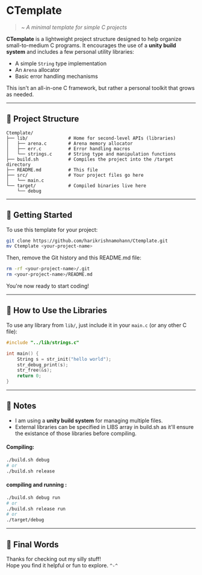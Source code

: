 # CTemplate  
> _~ A minimal template for simple C projects_

**CTemplate** is a lightweight project structure designed to help organize small-to-medium C programs. It encourages the use of a **unity build system** and includes a few personal utility libraries:

- A simple `String` type implementation  
- An `Arena` allocator  
- Basic error handling mechanisms

This isn't an all-in-one C framework, but rather a personal toolkit that grows as needed.

---

## 📁 Project Structure

```
Ctemplate/
├── lib/               # Home for second-level APIs (libraries)
│   ├── arena.c        # Arena memory allocator
│   ├── err.c          # Error handling macros
│   └── strings.c      # String type and manipulation functions
├── build.sh           # Compiles the project into the /target directory
├── README.md          # This file
├── src/               # Your project files go here
│   └── main.c
└── target/            # Compiled binaries live here
    └── debug
```

---

## 🚀 Getting Started

To use this template for your project:

```bash
git clone https://github.com/harikrishnamohann/Ctemplate.git
mv Ctemplate <your-project-name>
```

Then, remove the Git history and this README.md file:

```bash
rm -rf <your-project-name>/.git
rm <your-project-name>/README.md
```

You're now ready to start coding!

---

## 🧠 How to Use the Libraries

To use any library from `lib/`, just include it in your `main.c` (or any other C file):

```c
#include "../lib/strings.c"

int main() {
    String s = str_init("hello world");
    str_debug_print(s);
    str_free(&s);
    return 0;
}
```

---

## 📌 Notes

- I am using a **unity build system** for managing multiple files.
- External libraries can be specified in LIBS array in build.sh as it'll ensure the existance of those libraries before compiling.

#### Compiling:
```bash
./build.sh debug
# or
./build.sh release
```

#### compiling and running :
```bash
./build.sh debug run
# or
./build.sh release run
# or
./target/debug
```

---

## 💬 Final Words

Thanks for checking out my silly stuff!  
Hope you find it helpful or fun to explore. `^-^`

